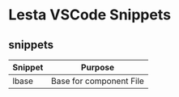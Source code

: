 # Lesta VSCode Snippets

## snippets

| Snippet  | Purpose |
| ------------- | ------------- |
| lbase  | Base for component File  |

